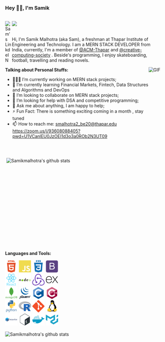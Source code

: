 
<!--
**Samikmalhotra/Samikmalhotra** is a ✨ _special_ ✨ repository because its `README.md` (this file) appears on your GitHub profile.

Here are some ideas to get you started:

- 🔭 I’m currently working on ...
- 🌱 I’m currently learning ...
- 👯 I’m looking to collaborate on ...
- 🤔 I’m looking for help with ...
- 💬 Ask me about ...
- 📫 How to reach me: ...
- 😄 Pronouns: ...
- ⚡ Fun fact: ...
-->







### Hey 👋🏽, I'm Samik

<br/>
<a href="https://www.linkedin.com/in/samik-malhotra-51279a17b/">
  <img align="left" alt="Sam's LinkdeIN" width="22px" color="blue" src="https://cdn.jsdelivr.net/npm/simple-icons@v3/icons/linkedin.svg" />
</a>

<img src="https://komarev.com/ghpvc/?username=Samikmalhotra" />
<!--[](https://visitor-badge.glitch.me/badge?page_id=Samikmalhotra.Samikmalhotra)-->
<br />

<br/>

Hi, I'm Samik Malhotra (aka Sam), a freshman at Thapar Institute of Engineering and Technology. I am a MERN STACK DEVELOPER from India, currently, I'm a member of [@ACM-Thapar](https://github.com/ACM-Thapar) and [@creative-computing-society](https://github.com/creative-computing-society) . Beside's programming, I enjoy skateboarding, football, travelling and reading novels. 
  <!--<img align="right" alt="GIF" src="https://media.giphy.com/media/836HiJc7pgzy8iNXCn/giphy.gif" />-->
  <img align="right" height="250px" alt="GIF" src="https://github.com/abhisheknaiidu/abhisheknaiidu/blob/master/code.gif?raw=true" />
  
**Talking about Personal Stuffs:**

- 👨🏽‍💻 I’m currently working on MERN stack projects;
- 🌱 I’m currently learning Financial Markets, Fintech, Data Structures and Algorithms and DevOps
- 👯 I’m looking to collaborate on MERN stack projects;
- 🤔 I’m looking for help with DSA and competitive programming;
- 💬 Ask me about anything, I am happy to help;
- ⚡️ Fun Fact: There is something exciting coming in a month , stay tuned
- 📫 How to reach me: smalhotra2_be20@thapar.edu  https://zoom.us/j/93608088405?pwd=U1VCanlEU0JzOEI1d3o3a0ROb2N3UT09



<!--![Samikmalhotra's github stats](https://github-readme-stats.vercel.app/api?username=Samikmalhotra&show_icons=true&theme=tokyonight)-->
<br>
<br>

<img width="500" height="300" align="right" alt="Samikmalhotra's github stats" 
         src="https://github-readme-stats.vercel.app/api?username=Samikmalhotra&show_icons=true&theme=react&count_private=true&include_all_commits=true" />


**Languages and Tools:**  

<code><img src="https://raw.githubusercontent.com/devicons/devicon/master/icons/html5/html5-plain-wordmark.svg" alt="cplusplus" width="40" height="40"/></code>
<code><img src="https://raw.githubusercontent.com/devicons/devicon/master/icons/javascript/javascript-plain.svg" alt="cplusplus" width="40" height="40"/></code>
<code><img src="https://raw.githubusercontent.com/devicons/devicon/master/icons/css3/css3-plain-wordmark.svg" alt="cplusplus" width="40" height="40"/></code>
<code><img src="https://raw.githubusercontent.com/devicons/devicon/master/icons/bootstrap/bootstrap-plain.svg" alt="cplusplus" width="40" height="40"/></code>
<br/>
<code><img src="https://raw.githubusercontent.com/devicons/devicon/master/icons/react/react-original-wordmark.svg" alt="cplusplus" width="40" height="40"/></code>
<code><img src="https://raw.githubusercontent.com/devicons/devicon/master/icons/nodejs/nodejs-original-wordmark.svg" alt="cplusplus" width="40" height="40"/></code>
<code><img src="https://raw.githubusercontent.com/devicons/devicon/master/icons/redux/redux-original.svg" alt="cplusplus" width="40" height="40"/></code>
<code><img src="https://github.com/devicons/devicon/blob/master/icons/express/express-original.svg" alt="cplusplus" width="40" height="40"/></code>
<br/>
<code><img src="https://raw.githubusercontent.com/devicons/devicon/master/icons/mongodb/mongodb-plain-wordmark.svg" alt="cplusplus" width="40" height="40"/></code>
<code><img src="https://raw.githubusercontent.com/devicons/devicon/master/icons/jquery/jquery-original-wordmark.svg" alt="cplusplus" width="40" height="40"/></code>
<code><img src="https://raw.githubusercontent.com/devicons/devicon/master/icons/c/c-original.svg" alt="cplusplus" width="40" height="40"/></code>
<code><img src="https://raw.githubusercontent.com/devicons/devicon/master/icons/cplusplus/cplusplus-original.svg" alt="cplusplus" width="40" height="40"/></code>
<br/>
<code><img src="https://raw.githubusercontent.com/devicons/devicon/master/icons/python/python-original-wordmark.svg" alt="cplusplus" width="40" height="40"/></code>
<code><img src="https://raw.githubusercontent.com/devicons/devicon/master/icons/r/r-original.svg" alt="cplusplus" width="40" height="40"/></code>
<code><img src="https://raw.githubusercontent.com/devicons/devicon/master/icons/git/git-plain.svg" alt="cplusplus" width="40" height="40"/></code>
<code><img src="https://raw.githubusercontent.com/devicons/devicon/master/icons/linux/linux-original.svg" alt="cplusplus" width="40" height="40"/></code>
<br/>
<code><img src="https://raw.githubusercontent.com/devicons/devicon/master/icons/sequelize/sequelize-original-wordmark.svg" alt="cplusplus" width="40" height="40"/></code>
<code><img src="https://raw.githubusercontent.com/devicons/devicon/master/icons/bash/bash-original.svg" alt="cplusplus" width="40" height="40"/></code>
<code><img src="https://raw.githubusercontent.com/devicons/devicon/master/icons/docker/docker-plain.svg" alt="cplusplus" width="40" height="40"/></code>
<code><img src="https://raw.githubusercontent.com/devicons/devicon/master/icons/materialui/materialui-plain.svg" alt="cplusplus" width="40" height="40"/></code>

<!--<p align="center">
  <img width="500" height="300" alt="Samikmalhotra's github stats" 
          src = "https://github-readme-streak-stats.herokuapp.com/?user=Samikmalhotra&theme=black-ice"/>
</p>-->
  
  <img width="1500" height="auto" align="center" alt="Samikmalhotra's github stats" 
         src="https://github-profile-trophy.vercel.app/?username=Samikmalhotra&row=1&column=7&theme=darkhub&margin-w=15e" />
 <!-- [![trophy](https://github-profile-trophy.vercel.app/?username=Samikmalhotra&row=7&column=7&theme=darkhub&margin-w=15)]-->
  
